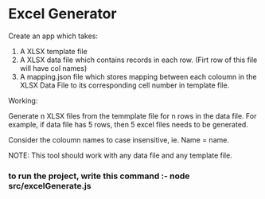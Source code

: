 # Excel Generator

Create an app which takes:
1. A XLSX template file
2. A XLSX data file which contains records in each row. (Firt row of this file will have col names)
3. A mapping.json file which stores mapping between each coloumn in the XLSX Data File to its corresponding cell    number in template file. 
   
Working:

Generate n XLSX files from the temmplate file for n rows in the data file. For example, if data file has 5 rows, then 5 excel
files needs to be generated.

Consider the coloumn names to case insensitive, ie. Name = name.

NOTE: This tool should work with any data file and any template file.

### to run the project, write this command :- node src/excelGenerate.js